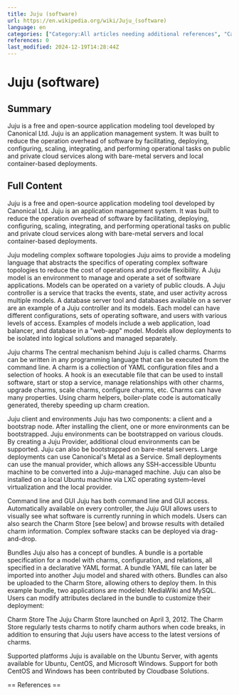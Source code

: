 ```yaml
---
title: Juju (software)
url: https://en.wikipedia.org/wiki/Juju_(software)
language: en
categories: ["Category:All articles needing additional references", "Category:All articles with a promotional tone", "Category:Articles needing additional references from September 2014", "Category:Articles with a promotional tone from March 2014", "Category:Articles with multiple maintenance issues", "Category:Articles with short description", "Category:CS1 errors: bare URL", "Category:CS1 errors: missing title", "Category:Canonical (company)", "Category:Free software programmed in Go", "Category:Python (programming language) software", "Category:Short description matches Wikidata", "Category:Software using the GNU AGPL license"]
references: 0
last_modified: 2024-12-19T14:28:44Z
---
```


# Juju (software)

## Summary

Juju is a free and open-source application modeling tool developed by Canonical Ltd. Juju is an application management system. It was built to reduce the operation overhead of software by facilitating, deploying, configuring, scaling, integrating, and performing operational tasks on public and private cloud services along with bare-metal servers and local container-based deployments.

## Full Content

Juju is a free and open-source application modeling tool developed by Canonical Ltd. Juju is an application management system. It was built to reduce the operation overhead of software by facilitating, deploying, configuring, scaling, integrating, and performing operational tasks on public and private cloud services along with bare-metal servers and local container-based deployments.

Juju modeling complex software topologies
Juju aims to provide a modeling language that abstracts the specifics of operating complex software topologies to reduce the cost of operations and provide flexibility. A Juju model is an environment to manage and operate a set of software applications. Models can be operated on a variety of public clouds.
A Juju controller is a service that tracks the events, state, and user activity across multiple models. A database server tool and databases available on a server are an example of a Juju controller and its models. Each model can have different configurations, sets of operating software, and users with various levels of access. Examples of models include a web application, load balancer, and database in a "web-app" model. Models allow deployments to be isolated into logical solutions and managed separately.

Juju charms
The central mechanism behind Juju is called charms. Charms can be written in any programming language that can be executed from the command line. A charm is a collection of YAML configuration files and a selection of hooks. A hook is an executable file that can be used to install software, start or stop a service, manage relationships with other charms, upgrade charms, scale charms, configure charms, etc. Charms can have many properties. Using charm helpers, boiler-plate code is automatically generated, thereby speeding up charm creation.

Juju client and environments
Juju has two components: a client and a bootstrap node. After installing the client, one or more environments can be bootstrapped. Juju environments can be bootstrapped on various clouds. By creating a Juju Provider, additional cloud environments can be supported.
Juju can also be bootstrapped on bare-metal servers. Large deployments can use Canonical's Metal as a Service. Small deployments can use the manual provider, which allows any SSH-accessible Ubuntu machine to be converted into a Juju-managed machine. Juju can also be installed on a local Ubuntu machine via LXC operating system–level virtualization and the local provider.

Command line and GUI
Juju has both command line and GUI access. Automatically available on every controller, the Juju GUI allows users to visually see what software is currently running in which models. Users can also search the Charm Store [see below] and browse results with detailed charm information. Complex software stacks can be deployed via drag-and-drop.

Bundles
Juju also has a concept of bundles. A bundle is a portable specification for a model with charms, configuration, and relations, all specified in a declarative YAML format. A bundle YAML file can later be imported into another Juju model and shared with others. Bundles can also be uploaded to the Charm Store, allowing others to deploy them.
In this example bundle, two applications are modeled: MediaWiki and MySQL. Users can modify attributes declared in the bundle to customize their deployment:

Charm Store
The Juju Charm Store launched on April 3, 2012. The Charm Store regularly tests charms to notify charm authors when code breaks, in addition to ensuring that Juju users have access to the latest versions of charms.

Supported platforms
Juju is available on the Ubuntu Server, with agents available for Ubuntu, CentOS, and Microsoft Windows. Support for both CentOS and Windows has been contributed by Cloudbase Solutions.


== References ==
